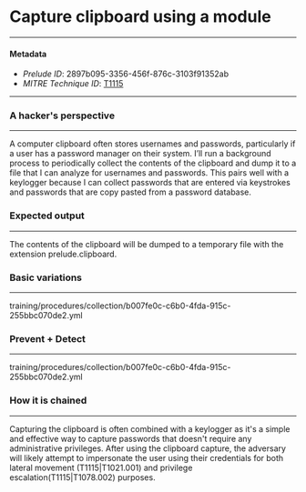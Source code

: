 
# Capture clipboard using a module

---

#### Metadata

- *Prelude ID*: 2897b095-3356-456f-876c-3103f91352ab
- *MITRE Technique ID*: [T1115](https://attack.mitre.org/techniques/T1115/)

---

### A hacker's perspective

---

A computer clipboard often stores usernames and passwords, particularly if a user has a password manager on their system. I’ll run a background process to periodically collect the contents of the clipboard and dump it to a file that I can analyze for usernames and passwords. This pairs well with a keylogger because I can collect passwords that are entered via keystrokes and passwords that are copy pasted from a password database.
### Expected output

---

The contents of the clipboard will be dumped to a temporary file with the extension prelude.clipboard.

### Basic variations

---

training/procedures/collection/b007fe0c-c6b0-4fda-915c-255bbc070de2.yml

### Prevent + Detect

---

training/procedures/collection/b007fe0c-c6b0-4fda-915c-255bbc070de2.yml

### How it is chained

---

Capturing the clipboard is often combined with a keylogger as it's a simple and effective way to capture passwords that doesn't require any administrative privileges. After using the clipboard capture, the adversary will likely attempt to impersonate the user using their credentials for both lateral movement (T1115|T1021.001) and privilege escalation(T1115|T1078.002) purposes.
